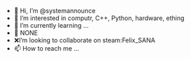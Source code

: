 - 👋 Hi, I’m @systemannounce
- 👀 I’m interested in computr, C++, Python, hardware, ething
- 🌱 I’m currently learning ...
- 💞️ NONE
- ❌I’m looking to collaborate on steam:Felix_SANA
- 📫 How to reach me ...

<!---
systemannounce/systemannounce is a ✨ special ✨ repository because its `README.md` (this file) appears on your GitHub profile.
You can click the Preview link to take a look at your changes.
--->
